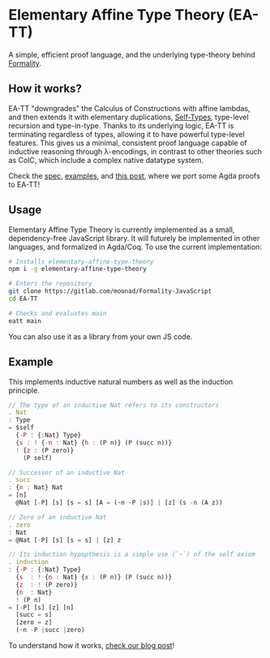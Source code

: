# Elementary Affine Type Theory (EA-TT)

A simple, efficient proof language, and the underlying type-theory behind [Formality](https://gitlab.com/moonad/formality).

## How it works?

EA-TT "downgrades" the Calculus of Constructions with affine lambdas, and then extends it with elementary duplications, [Self-Types](http://homepage.divms.uiowa.edu/~astump/papers/fu-stump-rta-tlca-14.pdf), type-level recursion and type-in-type. Thanks to its underlying logic, EA-TT is terminating regardless of types, allowing it to have powerful type-level features. This gives us a minimal, consistent proof language capable of inductive reasoning through λ-encodings, in contrast to other theories such as CoIC, which include a complex native datatype system.

Check the [spec](/spec/EA-TT.md), [examples](https://gitlab.com/moonad/Formality-JavaScript/blob/master/EA-TT/main.eatt), and [this post](https://medium.com/@maiavictor/introduction-to-formality-part-1-7ae5b02422ec), where we port some Agda proofs to EA-TT!

## Usage

Elementary Affine Type Theory is currently implemented as a small, dependency-free JavaScript library. It will futurely be implemented in other languages, and formalized in Agda/Coq. To use the current implementation:

```bash
# Installs elementary-affine-type-theory
npm i -g elementary-affine-type-theory

# Enters the repository
git clone https://gitlab.com/moonad/Formality-JavaScript
cd EA-TT

# Checks and evaluates main
eatt main
```

You can also use it as a library from your own JS code.

## Example

This implements inductive natural numbers as well as the induction principle.

```javascript
// The type of an inductive Nat refers to its constructors
. Nat
: Type
= $self
  {-P : {:Nat} Type}
  {s : ! {-n : Nat} {h : (P n)} (P (succ n))}
  ! {z : (P zero)}
    (P self)

// Successor of an inductive Nat
. succ
: {n : Nat} Nat
= [n]
  @Nat [-P] [s] [s = s] [A = (~n -P |s)] | [z] (s -n (A z))

// Zero of an inductive Nat
. zero
: Nat
= @Nat [-P] [s] [s = s] | [z] z

// Its induction hypopthesis is a simple use (`~`) of the self axiom
. induction
: {-P : {:Nat} Type}
  {s  : ! {n : Nat} {x : (P n)} (P (succ n))}
  {z  : ! (P zero)}
  {n  : Nat}
  ! (P n)
= [-P] [s] [z] [n]
  [succ = s]
  [zero = z]
  (~n -P |succ |zero)
```


To understand how it works, [check our blog post](https://medium.com/@maiavictor/introduction-to-formality-part-1-7ae5b02422ec)!
